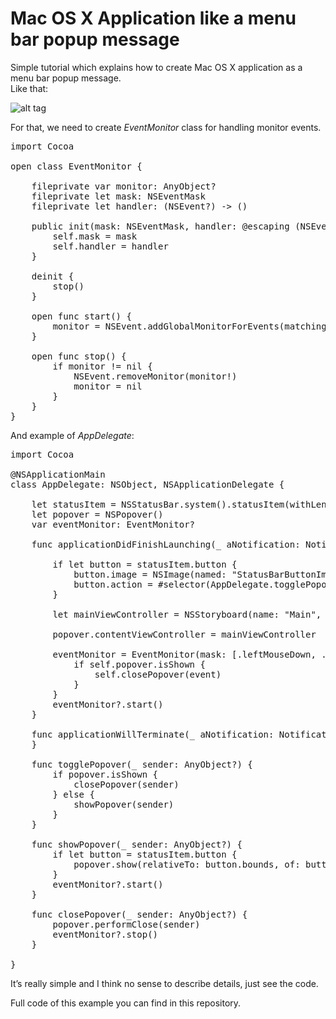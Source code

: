 # Mac OS X Application like a menu bar popup message

Simple tutorial which explains how to create Mac OS X application as a menu bar popup message.<br>
Like that:

![alt tag](https://raw.github.com/maximbilan/Mac-OS-X-App-Menu-Bar-Popup/master/screenshots/1.png)

For that, we need to create <i>EventMonitor</i> class for handling monitor events.

<pre>
import Cocoa

open class EventMonitor {
	
	fileprivate var monitor: AnyObject?
	fileprivate let mask: NSEventMask
	fileprivate let handler: (NSEvent?) -> ()
	
	public init(mask: NSEventMask, handler: @escaping (NSEvent?) -> ()) {
		self.mask = mask
		self.handler = handler
	}
	
	deinit {
		stop()
	}
	
	open func start() {
		monitor = NSEvent.addGlobalMonitorForEvents(matching: mask, handler: handler) as AnyObject?
	}
	
	open func stop() {
		if monitor != nil {
			NSEvent.removeMonitor(monitor!)
			monitor = nil
		}
	}
}
</pre>

And example of <i>AppDelegate</i>:

<pre>
import Cocoa

@NSApplicationMain
class AppDelegate: NSObject, NSApplicationDelegate {

	let statusItem = NSStatusBar.system().statusItem(withLength: -2)
	let popover = NSPopover()
	var eventMonitor: EventMonitor?

	func applicationDidFinishLaunching(_ aNotification: Notification) {
		
		if let button = statusItem.button {
			button.image = NSImage(named: "StatusBarButtonImage")
			button.action = #selector(AppDelegate.togglePopover(_:))
		}
		
		let mainViewController = NSStoryboard(name: "Main", bundle: nil).instantiateController(withIdentifier: "ViewControllerId") as! ViewController
		
		popover.contentViewController = mainViewController
		
		eventMonitor = EventMonitor(mask: [.leftMouseDown, .rightMouseDown]) { [unowned self] event in
			if self.popover.isShown {
				self.closePopover(event)
			}
		}
		eventMonitor?.start()
	}

	func applicationWillTerminate(_ aNotification: Notification) {
	}

	func togglePopover(_ sender: AnyObject?) {
		if popover.isShown {
			closePopover(sender)
		} else {
			showPopover(sender)
		}
	}
	
	func showPopover(_ sender: AnyObject?) {
		if let button = statusItem.button {
			popover.show(relativeTo: button.bounds, of: button, preferredEdge: NSRectEdge.minY)
		}
		eventMonitor?.start()
	}
	
	func closePopover(_ sender: AnyObject?) {
		popover.performClose(sender)
		eventMonitor?.stop()
	}

}
</pre>

It’s really simple and I think no sense to describe details, just see the code.

Full code of this example you can find in this repository.
